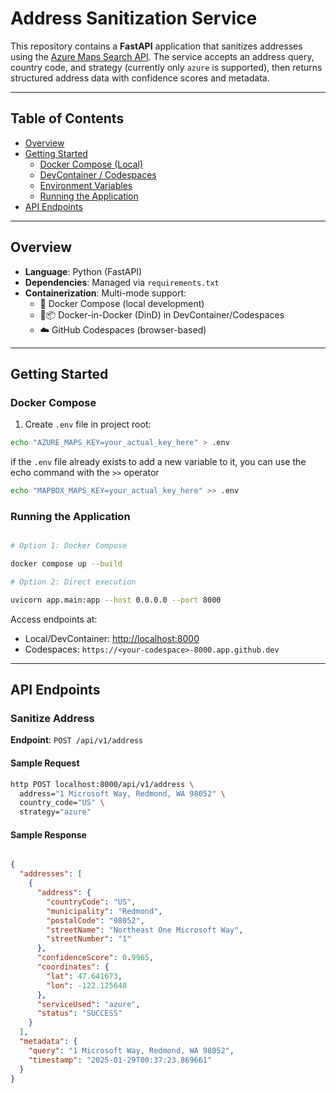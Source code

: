 # Address Sanitization Service

This repository contains a **FastAPI** application that sanitizes addresses using the [Azure Maps Search API](https://learn.microsoft.com/en-us/rest/api/maps/search/get-search-address?view=rest-maps-1.0&tabs=HTTP). The service accepts an address query, country code, and strategy (currently only `azure` is supported), then returns structured address data with confidence scores and metadata.

---

## Table of Contents

- [Overview](#overview)
- [Getting Started](#getting-started)
  - [Docker Compose (Local)](#docker-compose-local)
  - [DevContainer / Codespaces](#devcontainer--codespaces)
  - [Environment Variables](#environment-variables)
  - [Running the Application](#running-the-application)
- [API Endpoints](#api-endpoints)

---

## Overview

- **Language**: Python (FastAPI)
- **Dependencies**: Managed via `requirements.txt`
- **Containerization**: Multi-mode support:
  - 🐳 Docker Compose (local development)
  - 🐳📦 Docker-in-Docker (DinD) in DevContainer/Codespaces
  - ☁️ GitHub Codespaces (browser-based)

---

## Getting Started

### Docker Compose

1. Create `.env` file in project root:

```bash
echo "AZURE_MAPS_KEY=your_actual_key_here" > .env
```

if the `.env` file already exists to add a new variable to it, you can use the echo command with the `>>` operator

```bash
echo "MAPBOX_MAPS_KEY=your_actual_key_here" >> .env
```

### Running the Application

```bash

# Option 1: Docker Compose

docker compose up --build

# Option 2: Direct execution

uvicorn app.main:app --host 0.0.0.0 --port 8000
```

Access endpoints at:

- Local/DevContainer: <http://localhost:8000>
- Codespaces: `https://<your-codespace>-8000.app.github.dev`

---

## API Endpoints

### Sanitize Address

**Endpoint**: `POST /api/v1/address`

#### Sample Request

```bash
http POST localhost:8000/api/v1/address \
  address="1 Microsoft Way, Redmond, WA 98052" \
  country_code="US" \
  strategy="azure"
```

#### Sample Response

```json

{
  "addresses": [
    {
      "address": {
        "countryCode": "US",
        "municipality": "Redmond",
        "postalCode": "98052",
        "streetName": "Northeast One Microsoft Way",
        "streetNumber": "1"
      },
      "confidenceScore": 0.9965,
      "coordinates": {
        "lat": 47.641673,
        "lon": -122.125648
      },
      "serviceUsed": "azure",
      "status": "SUCCESS"
    }
  ],
  "metadata": {
    "query": "1 Microsoft Way, Redmond, WA 98052",
    "timestamp": "2025-01-29T00:37:23.869661"
  }
}
```
